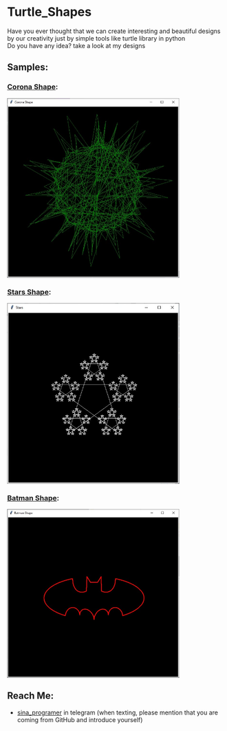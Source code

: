 # Turtle_Shapes
Have you ever thought that we can create interesting and beautiful designs by our creativity just by simple tools like turtle library in python <br>
Do you have any idea? take a look at my designs

## Samples:

### [Corona Shape](https://github.com/sina-programer/Turtle_Shapes/tree/main/Corona%20Shape):
<img align='center' src='https://github.com/sina-programer/Turtle_Shapes/blob/main/Corona%20Shape/Corona_Shape%20preview.jpg' width=400>

### [Stars Shape](https://github.com/sina-programer/Turtle_Shapes/tree/main/Stars%20Shape):
<img align='center' src='https://github.com/sina-programer/Turtle_Shapes/blob/main/Stars%20Shape/Stars_Shape%20preview.jpg' width=400>

### [Batman Shape](https://github.com/sina-programer/Turtle_Shapes/tree/main/Batman%20Shape):
<img align='center' src='https://github.com/sina-programer/Turtle_Shapes/blob/main/Batman%20Shape/Batman_Shape%20preview.jpg' width=400>

## Reach Me:
- [sina_programer](https://t.me/sina_programer) in telegram (when texting, please mention that you are coming from GitHub and introduce yourself)
